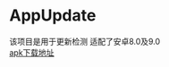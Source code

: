 # AppUpdate
该项目是用于更新检测  适配了安卓8.0及9.0   
[apk下载地址](https://github.com/lgwguang/AppUpdate/tree/master/apk/app-debug.apk)

